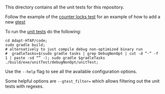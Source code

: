This directory contains all the unit tests for this repository.

Follow the example of the [counter locks test](counter_lock.cpp) for an example of how to add a new [gtest](http://gflags.github.io/gflags/)

To run the [unit tests](tests/test.cpp) do the following:

```
cd Adapt-HTAP/code;
sudo gradle build; 
# alternatively to just compile debug non-optimized binary run
#  gradleTasks=$(sudo gradle tasks | grep DebugNonOpt | cut -d “-” -f 1 | paste -sd “” -); sudo gradle $gradleTasks
./build/exe/unitTest/debugNonOpt/unitTest;
```

Use the `--help` flag to see all the available configuration options.

Some helpful options are `--gtest_filter=` which allows filtering out the unit tests with regexes.
